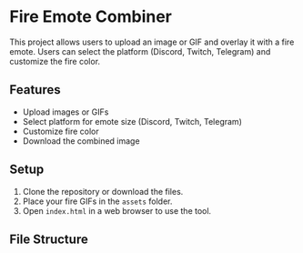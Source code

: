 # Fire Emote Combiner

This project allows users to upload an image or GIF and overlay it with a fire emote. Users can select the platform (Discord, Twitch, Telegram) and customize the fire color.

## Features

- Upload images or GIFs
- Select platform for emote size (Discord, Twitch, Telegram)
- Customize fire color
- Download the combined image

## Setup

1. Clone the repository or download the files.
2. Place your fire GIFs in the `assets` folder.
3. Open `index.html` in a web browser to use the tool.

## File Structure

